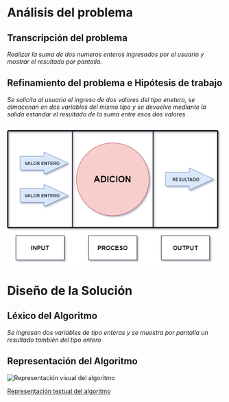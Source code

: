 # Análisis del problema

## Transcripción del problema

*Realizar la suma de dos numeros enteros ingresados por el usuario y mostrar el resultado por pantalla.*

## Refinamiento del problema e Hipótesis de trabajo

*Se solicita al usuario el ingreso de dos valores del tipo enetero, se almacenan en dos variables del mismo tipo y se devuelve mediante la salida estandar el resultado de la suma entre esos dos valores*

## ![Modelo IPO](https://raw.githubusercontent.com/josefranwagner/AED/master/01-Adición/IPO.png)

# Diseño de la Solución

## Léxico del Algoritmo

*Se ingresan dos variables de tipo enteras y se muestra por pantalla un resultado también del tipo entero*

## Representación del Algoritmo

![Representación visual del algoritmo](https://raw.githubusercontent.com/josefranwagner/AED/master/01-Adición/DiagramaDeFlujo.png)

[Representación textual del algoritmo](https://raw.githubusercontent.com/josefranwagner/AED/master/01-Adición/adicion.cpp)
